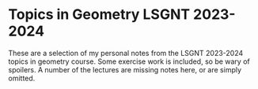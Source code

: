 # Topics in Geometry LSGNT 2023-2024

These are a selection of my personal notes from the LSGNT 2023-2024 topics in geometry course. Some exercise work is included, so be wary of spoilers. A number of the lectures are missing notes here, or are simply omitted.
